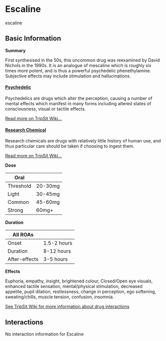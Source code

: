 # Escaline

escaline

## Basic Information

**Summary**

First synthesised in the 50s, this uncommon drug was reexamined by David Nichols in the 1990s. It is an analogue of mescaline which is roughly six times more potent, and is thus a powerful psychedelic phenethylamine. Subjective effects may include stimulation and hallucinations.

#### [Psychedelic](/category/psychedelic)

Psychedelics are drugs which alter the perception, causing a number of mental effects which manifest in many forms including altered states of consciousness, visual or tactile effects.

[Read more on TripSit Wiki...](#{category.wiki})

#### [Research Chemical](/category/research-chemical)

Research chemicals are drugs with relatively little history of human use, and thus particular care should be taken if choosing to ingest them.

[Read more on TripSit Wiki...](#{category.wiki})

**Dose**

| Oral      |         |
| --------- | ------- |
| Threshold | 20-30mg |
| Light     | 30-45mg |
| Common    | 45-60mg |
| Strong    | 60mg+   |

**Duration**

| All ROAs      |             |
| ------------- | ----------- |
| Onset         | 1.5-2 hours |
| Duration      | 8-12 hours  |
| After-effects | 3-5 hours   |

**Effects**

Euphoria, empathy, insight, brightened colour, Closed/Open eye visuals, enhanced tactile sensation, mental/physical stimulation, decreased appetite, pupil dilation, restlessness, change in perception, ego softening, sweating/chills, muscle tension, confusion, insomnia.

[See TripSit Wiki for more information about drug interactions](http://combo.tripsit.me/)

## Interactions

No interaction information for Escaline